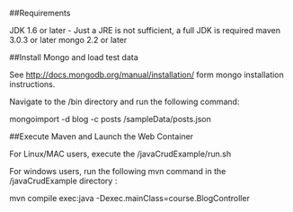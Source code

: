 ##Requirements

JDK 1.6 or later - Just a JRE is not sufficient, a full JDK is required
maven 3.0.3 or later
mongo 2.2 or later

##Install Mongo and load test data

See http://docs.mongodb.org/manual/installation/ form mongo installation instructions.

Navigate to the <mongo root>/bin directory and run the following command:

mongoimport -d blog -c posts <git repo path>/sampleData/posts.json

##Execute Maven and Launch the Web Container

For Linux/MAC users, execute the <git repo path>/javaCrudExample/run.sh

For windows users, run the following mvn command in the <git repo path>/javaCrudExample directory :

mvn compile exec:java -Dexec.mainClass=course.BlogController






